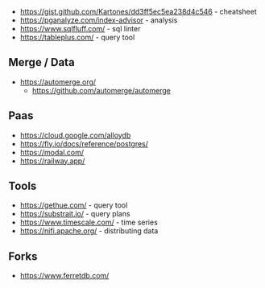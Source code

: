 - https://gist.github.com/Kartones/dd3ff5ec5ea238d4c546 - cheatsheet
- https://pganalyze.com/index-advisor - analysis
- https://www.sqlfluff.com/ - sql linter
- https://tableplus.com/ - query tool

## Merge / Data

- https://automerge.org/
  - https://github.com/automerge/automerge

## Paas

- https://cloud.google.com/alloydb
- https://fly.io/docs/reference/postgres/
- https://modal.com/
- https://railway.app/

## Tools

- https://gethue.com/ - query tool
- https://substrait.io/ - query plans
- https://www.timescale.com/ - time series
- https://nifi.apache.org/ - distributing data

## Forks

- https://www.ferretdb.com/